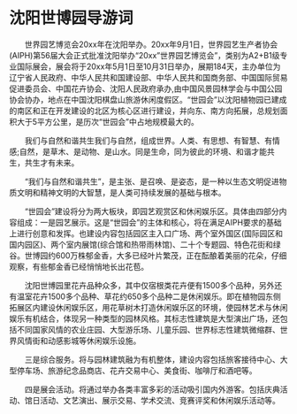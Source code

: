 # 沈阳世博园导游词
　　世界园艺博览会20xx年在沈阳举办。20xx年9月1日，世界园艺生产者协会(AIPH)第56届大会正式批准沈阳举办“20xx”世界园艺博览会”，类别为A2+B1级专业国际展会，展会将于20xx年5月1日至10月31日举办，展期184天，主办单位为辽宁省人民政府、中华人民共和国建设部、中华人民共和国商务部、中国国际贸易促进委员会、中国花卉协会、沈阳人民政府承办,由中国风景园林学会与中国公园协会协办，地点在中国沈阳棋盘山旅游休闲度假区。“世园会”以沈阳植物园已建成的南区和正在开发建设的北区为核心区进行建设，并向东、南方向拓展，总规划面积大于5平方公里，是历次“世园会”中占地规模最大的。

　　我们与自然和谐共生我们与自然，组成世界。人类、有思想、有智慧、有情感;自然，是草木、是动物、是山水。同是生命，同为彼此的环境、和谐才能共生，共生才有未来。

　　“我们与自然和谐共生”，是主张、是召唤、是姿态，是一种以生态文明促进物质文明和精神文明的大智慧，是人类可持续发展的基础与根本。

　　“世园会”建设将分为两大板块，即园艺观赏区和休闲娱乐区。具体由四部分内容组成：一是园艺展示。这是“世园会”的主体和核心，将在满足AIPH要求的基础上进行创意和发挥。也建设内容包括园区主入口广场、两个室外国区(国际园区和国内园区)、两个室内展馆(综合馆和热带雨林馆)、二十个专题园、特色花街和绿谷。世博园约600万株郁金香，大多已经叶片繁茂，正在酝酿着美丽的花朵，仔细观察，有些郁金香已经悄悄地长出花苞。

　　沈阳世博园里花卉品种众多，其中仅宿根类花卉便有1500多个品种，另外还有温室花卉1500多个品种、草花约650多个品种二是休闲娱乐。即在植物园东侧拓展区内建设休闲娱乐区，用花草树木打造休闲娱乐区的环境，使园林艺术与休闲娱乐有机结合，体现另一种类型的园林风格。其标志性建筑是大型演出广场，还包括不同国家风情的农业庄园、大型游乐场、儿童乐园、世界标志性建筑微缩群、世界风情街和动感影城等休闲娱乐设施。

　　三是综合服务。将与园林建筑融为有机整体，建设内容包括旅客接待中心、大型停车场、旅游纪念品商店、花卉交易中心、美食街、咖啡厅和酒吧等。

　　四是展会活动。将通过举办各类丰富多彩的活动吸引国内外游客。包括庆典活动、馆日活动、文艺演出、展示交易、学术交流、竞赛评奖和休闲娱乐活动等。